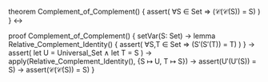 theorem Complement_of_Complement() {
  assert(
    ∀S ∈ Set ⇒ (𝒞(𝒞(S)) = S)
  )
} ↔

proof Complement_of_Complement() {
  setVar(S: Set) →
  lemma Relative_Complement_Identity() {
    assert(
      ∀S,T ∈ Set ⇒ (S′(S′(T)) = T)
    )
  } →
  assert(
    let U = Universal_Set ∧
    let T = S
  ) →
  apply(Relative_Complement_Identity(), {S ↦ U, T ↦ S}) →
  assert(U′(U′(S)) = S) →
  assert(𝒞(𝒞(S)) = S)
}